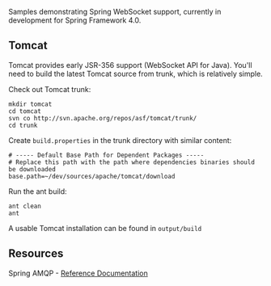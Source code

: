 Samples demonstrating Spring WebSocket support, currently in development for Spring Framework 4.0.

## Tomcat

Tomcat provides early JSR-356 support (WebSocket API for Java).
You'll need to build the latest Tomcat source from trunk, which is relatively simple.

Check out Tomcat trunk:

    mkdir tomcat
    cd tomcat
    svn co http://svn.apache.org/repos/asf/tomcat/trunk/
    cd trunk

Create `build.properties` in the trunk directory with similar content:

    # ----- Default Base Path for Dependent Packages -----
    # Replace this path with the path where dependencies binaries should be downloaded
    base.path=~/dev/sources/apache/tomcat/download

Run the ant build:

    ant clean
    ant

A usable Tomcat installation can be found in `output/build`

## Resources

Spring AMQP - [Reference Documentation](http://static.springsource.org/spring-amqp/reference/htmlsingle/)